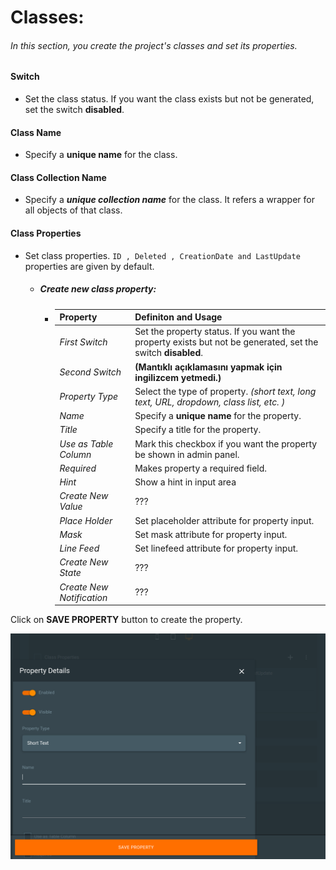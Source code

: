 # Classes:
 ###### In this section, you create the project's classes and set its properties.

#### Switch
   - Set the class status. If you want the class exists but not be generated, set the switch __disabled__.
#### Class Name
   - Specify a __unique name__ for the class.
#### Class Collection Name
   - Specify a *__unique collection name__* for the class. It refers a wrapper for all objects of that class.
#### Class Properties
   - Set class properties. `ID , Deleted , CreationDate and LastUpdate` properties are given by default.
       - ##### Create new class property:
           - | Property | Definiton and Usage |
             | --- | --- |
             | *First Switch* | Set the property status. If you want the property exists but not be generated, set the switch __disabled__. |
             | *Second Switch* | __(Mantıklı açıklamasını yapmak için ingilizcem yetmedi.)__ |
             | *Property Type* | Select the type of property. *(short text, long text, URL, dropdown, class list, etc. )*|
             | *Name* | Specify a __unique name__ for the property. |
             | *Title* | Specify a title for the property. |
             | *Use as Table Column* | Mark this checkbox if you want the property be shown in admin panel. |
             | *Required* | Makes property a required field. |
             | *Hint* | Show a hint in input area |
             | *Create New Value* | ??? |
             | *Place Holder* | Set placeholder attribute for property input. |
             | *Mask* | Set mask attribute for property input. |
             | *Line Feed* | Set linefeed attribute for property input. |
             | *Create New State* | ??? |
             | *Create New Notification* | ??? |
   
Click on __SAVE PROPERTY__ button to create the property.

![Pyronome Workspace - Class Property](https://raw.githubusercontent.com/OnrCan/documentation/d6638379795bbaa76e30cc71c4af951a342a761b/Source/documentation/img/pyronome-workspace-classProperty.png)
